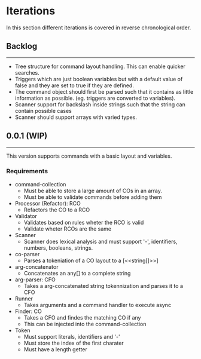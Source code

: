 # Iterations
In this section different iterations is covered in reverse chronological order.

## Backlog
---
 * Tree structure for command layout handling. This can enable quicker searches.
 * Triggers which are just boolean variables but with a default value of false and they are set to true if they are defined.
 * The command object should first be parsed such that it contains as little information as possible. (eg. triggers are converted to variables).
 * Scanner support for backslash inside strings such that the string can contain possible cases
 * Scanner should support arrays with varied types.

## 0.0.1 (WIP)
---
This version supports commands with a basic layout and variables.

### Requirements
 * command-collection
   * Must be able to store a large amount of COs in an array.
   * Must be able to validate commands before adding them
 * Processor (Refactor): RCO
   * Refactors the CO to a RCO
 * Validator
   * Validates based on rules wheter the RCO is valid
   * Validate wheter RCOs are the same
 * Scanner
   * Scanner does lexical analysis and must support '-', identifiers, numbers, booleans, strings.
 * co-parser
   * Parses a tokeniation of a CO layout to a [<<string[]>>]
 * arg-concatenator
   * Concatenates an any[] to a complete string
 * arg-parser: CFO
   * Takes a arg-concatenated string tokennization and parses it to a CFO
 * Runner
   * Takes arguments and a command handler to execute async
 * Finder: CO
   * Takes a CFO and findes the matching CO if any
   * This can be injected into the command-collection
 * Token
   * Must support literals, identifiers and '-'
   * Must store the index of the first charater
   * Must have a length getter